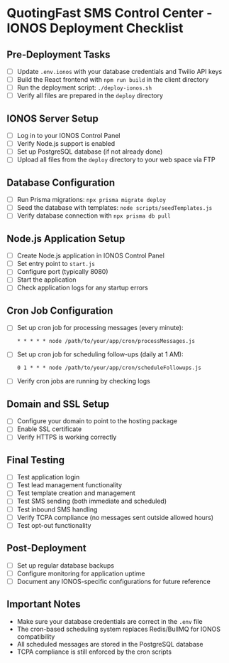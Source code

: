 # QuotingFast SMS Control Center - IONOS Deployment Checklist

## Pre-Deployment Tasks
- [ ] Update `.env.ionos` with your database credentials and Twilio API keys
- [ ] Build the React frontend with `npm run build` in the client directory
- [ ] Run the deployment script: `./deploy-ionos.sh`
- [ ] Verify all files are prepared in the `deploy` directory

## IONOS Server Setup
- [ ] Log in to your IONOS Control Panel
- [ ] Verify Node.js support is enabled
- [ ] Set up PostgreSQL database (if not already done)
- [ ] Upload all files from the `deploy` directory to your web space via FTP

## Database Configuration
- [ ] Run Prisma migrations: `npx prisma migrate deploy`
- [ ] Seed the database with templates: `node scripts/seedTemplates.js`
- [ ] Verify database connection with `npx prisma db pull`

## Node.js Application Setup
- [ ] Create Node.js application in IONOS Control Panel
- [ ] Set entry point to `start.js`
- [ ] Configure port (typically 8080)
- [ ] Start the application
- [ ] Check application logs for any startup errors

## Cron Job Configuration
- [ ] Set up cron job for processing messages (every minute):
  ```
  * * * * * node /path/to/your/app/cron/processMessages.js
  ```
- [ ] Set up cron job for scheduling follow-ups (daily at 1 AM):
  ```
  0 1 * * * node /path/to/your/app/cron/scheduleFollowups.js
  ```
- [ ] Verify cron jobs are running by checking logs

## Domain and SSL Setup
- [ ] Configure your domain to point to the hosting package
- [ ] Enable SSL certificate
- [ ] Verify HTTPS is working correctly

## Final Testing
- [ ] Test application login
- [ ] Test lead management functionality
- [ ] Test template creation and management
- [ ] Test SMS sending (both immediate and scheduled)
- [ ] Test inbound SMS handling
- [ ] Verify TCPA compliance (no messages sent outside allowed hours)
- [ ] Test opt-out functionality

## Post-Deployment
- [ ] Set up regular database backups
- [ ] Configure monitoring for application uptime
- [ ] Document any IONOS-specific configurations for future reference

## Important Notes
- Make sure your database credentials are correct in the `.env` file
- The cron-based scheduling system replaces Redis/BullMQ for IONOS compatibility
- All scheduled messages are stored in the PostgreSQL database
- TCPA compliance is still enforced by the cron scripts
